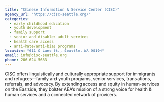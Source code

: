 ```yaml
---
title: "Chinese Information & Service Center (CISC)"
agency_url: "https://cisc-seattle.org/"
categories:
  - early childhood education
  - youth development
  - family support
  - senior and disabled adult services
  - health care access
  - anti-hate/anti-bias programs
location: "611 S Lane St., Seattle, WA 98104"
email: info@cisc-seattle.org
phone: 206-624-5633
---
```

CISC offers linguistically and culturally appropriate support for immigrants and refugees—family and youth programs, senior services, translations, referrals, and advocacy. By extending access and equity in human-services on the Eastside, they bolster AEA’s mission of a strong voice for health & human services and a connected network of providers.
